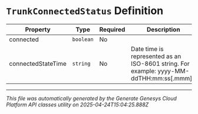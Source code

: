 # `TrunkConnectedStatus` Definition

| Property | Type | Required | Description |
|----------|------|----------|-------------|
| connected | `boolean` | No |  |
| connectedStateTime | `string` | No | Date time is represented as an ISO-8601 string. For example: yyyy-MM-ddTHH:mm:ss[.mmm]Z |

---

*This file was automatically generated by the Generate Genesys Cloud Platform API classes utility on 2025-04-24T15:04:25.888Z*